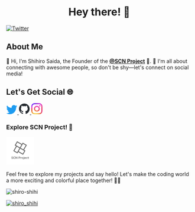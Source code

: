 <h1 align="center">Hey there! 👋</h1>

[![Twitter](https://img.shields.io/badge/--FFFFFF?style=social&logo=twitter&label=Follow%20shiro_shihi)](https://twitter.com/shiro_shihi)

## About Me

🌟 Hi, I'm Shihiro Saida, the Founder of the **[@SCN Project](https://twitter.com/SCN_Project)** 🚀. 
🎉 I'm all about connecting with awesome people, so don't be shy—let's connect on social media! 

## Let's Get Social 🌐
<a href="https://twitter.com/shiro_shihi" target="_blank" rel="noopener noreferrer">  
  <img src="twitter.png" width="30px">  
</a>

<a href="https://github.com/shiro-shihi" target="_blank" rel="noopener noreferrer">  
  <img src="github-mark.png" width="30px">  
</a> 

<a href="https://instagram.com/shiro_shihi" target="_blank" rel="noopener noreferrer">
  <img src="Instagram_Glyph_Gradient.png" width="30px">
</a>

### Explore SCN Project! 🚀
<a href="https://github.com/scn-project" target="_blank">
  <img src="logo_type2-1024_1024.PNG" width="75px">
</a>

Feel free to explore my projects and say hello! Let's make the coding world a more exciting and colorful place together! 🌈✨

<p align="left"> <img src="https://komarev.com/ghpvc/?username=shiro-shihi&label=Profile%20views&color=0e75b6&style=flat" alt="shiro-shihi" /> </p>

<p align="left"> <a href="https://twitter.com/shiro_shihi" target="blank"><img src="https://img.shields.io/twitter/follow/shiro_shihi?logo=twitter&style=for-the-badge" alt="shiro_shihi" /></a> </p>

